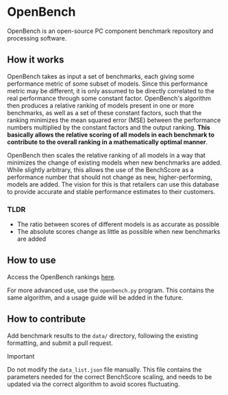 # OpenBench
OpenBench is an open-source PC component benchmark repository and processing software.

## How it works
OpenBench takes as input a set of benchmarks, each giving some performance metric of some subset of models. Since this performance metric may be different, it is only assumed to be directly correlated to the real performance through some constant factor. OpenBench's algorithm then produces a relative ranking of models present in one or more benchmarks, as well as a set of these constant factors, such that the ranking minimizes the mean squared error (MSE) between the performance numbers multiplied by the constant factors and the output ranking. **This basically allows the relative scoring of all models in each benchmark to contribute to the overall ranking in a mathematically optimal manner**. 

OpenBench then scales the relative ranking of all models in a way that minimizes the change of existing models when new benchmarks are added. While slightly arbitrary, this allows the use of the BenchScore as a performance number that should not change as new, higher-performing, models are added. The vision for this is that retailers can use this database to provide accurate and stable performance estimates to their customers.

### TLDR
* The ratio between scores of different models is as accurate as possible
* The absolute scores change as little as possible when new benchmarks are added

## How to use
Access the OpenBench rankings [here](https://tiancilliers.github.io/openbench).

For more advanced use, use the `openbench.py` program. This contains the same algorithm, and a usage guide will be added in the future.

## How to contribute
Add benchmark results to the `data/` directory, following the existing formatting, and submit a pull request.

> [!IMPORTANT]  
> Do not modify the `data_list.json` file manually. This file contains the parameters needed for the correct BenchScore scaling, and needs to be updated via the correct algorithm to avoid scores fluctuating.
